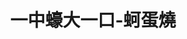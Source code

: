---
title: "一中蠔大一口-蚵蛋燒"
description: "一中蠔大一口-蚵蛋燒"
layout: shop
keywords:
  - 美食競賽
  - 台灣美食
  - 美食精選
datePublished: "2025-06-30"
dateModified: "2025-07-06"
city: "台中市"
district: "北區"
address: "台中市北區一中街261號"
phone: "0956118020"
geo: "24.153726894209537, 120.68673547961365"
google_map: "https://maps.app.goo.gl/bbLmv7W9LovuJQGb6"
footinder: "https://footinder.com.tw/%E5%8F%B0%E4%B8%AD%E5%B8%82%E5%8C%97%E5%8D%80/362061/"
official: "https://www.instagram.com/kirk791205/"
award:
  - name: "夜市王"
    year: "2024"
    entries:
      - nightMarket: "一中街夜市"
        food_type: "蚵仔煎"
        rank: "第二名"

---